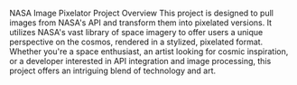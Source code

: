 NASA Image Pixelator
Project Overview
This project is designed to pull images from NASA's API and transform them into pixelated versions. It utilizes NASA's vast library of space imagery to offer users a unique perspective on the cosmos, rendered in a stylized, pixelated format. Whether you're a space enthusiast, an artist looking for cosmic inspiration, or a developer interested in API integration and image processing, this project offers an intriguing blend of technology and art.
